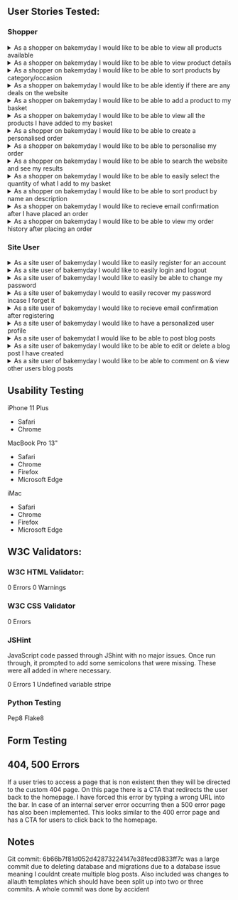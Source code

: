## User Stories Tested:

### Shopper

<details><summary>As a shopper on bakemyday I would like to be able to view all products available</summary>

<br>

</details>

<details><summary>As a shopper on bakemyday I would like to be able to view product details</summary>

<br>

</details>

<details><summary>As a shopper on bakemyday I would like to be able to sort products by category/occasion</summary>

<br>


</details>

<details><summary>As a shopper on bakemyday I would like to be able identiy if there are any deals on the website</summary>

<br>

</details>

<details><summary>As a shopper on bakemyday I would like to be able to add a product to my basket</summary>

<br>

</details>

<details><summary>As a shopper on bakemyday I would like to be able to view all the products I have added to my basket</summary>

<br>

</details>
<details><summary>As a shopper on bakemyday I would like to be able to create a personalised order</summary>

<br>

</details>

<details><summary>As a shopper on bakemyday I would like to be able to personalise my order</summary>

<br>

</details>
<details><summary>As a shopper on bakemyday I would like to be able to search the website and see my results</summary>

<br>

</details>

<details><summary>As a shopper on bakemyday I would like to be able to easily select the quantity of what I add to my basket</summary>

<br>

</details>

<details><summary>As a shopper on bakemyday I would like to be able to sort product by name an description</summary>

<br>

</details>

<details><summary>As a shopper on bakemyday I would like to recieve email confirmation after I have placed an order</summary>

<br>

</details>

<details><summary>As a shopper on bakemyday I would like to be able to view my order history after placing an order</summary>

<br>

</details>


### Site User

<details><summary>As a site user of bakemyday I would like to easily register for an account</summary>

<br>

</details>

<details><summary>As a site user of bakemyday I would like to easily login and logout</summary>

<br>

</details>

<details><summary>As a site user of bakemyday I would like to easily be able to change my password</summary>

<br>

</details>

<details><summary>As a site user of bakemyday I would to easily recover my password incase I forget it</summary>

<br>

</details>

<details><summary>As a site user of bakemyday I would like to recieve email confirmation after registering</summary>

<br>

</details>


<details><summary>As a site user of bakemyday I would like to have a personalized user profile</summary>

<br>

</details>

<details><summary>As a site user of bakemydat I would like to be able to post blog posts</summary>

<br>

</details>

<details><summary>As a site user of bakemyday I would like to be able to edit or delete a blog post I have created</summary>

<br>

</details>

<details><summary>As a site user of bakemyday I would like to be able to comment on & view other users blog posts</summary>

<br>

</details>


## Usability Testing

iPhone 11 Plus
- Safari
- Chrome

MacBook Pro 13"
- Safari
- Chrome
- Firefox
- Microsoft Edge

iMac
- Safari
- Chrome
- Firefox
- Microsoft Edge

## W3C Validators:

### W3C HTML Validator:

0 Errors
0 Warnings

### W3C CSS Validator

0 Errors


### JSHint
JavaScript code passed through JShint with no major issues. Once run through, it prompted to add some semicolons that were missing. These were all added in where necessary.

0 Errors
1 Undefined variable stripe

### Python Testing
Pep8 Flake8 

## Form Testing

## 404, 500 Errors

If a user tries to access a page that is non existent then they will be directed to the custom 404 page. On this page there is a CTA that redirects the user back to the homepage. I have forced this error by typing a wrong URL into the bar.
In case of an internal server error occurring then a 500 error page has also been implemented. This looks similar to the 400 error page and has a CTA for users to click back to the homepage.


## Notes

Git commit: 6b66b7f81d052d42873224147e38fecd9833ff7c was a large commit due to deleting database and migrations due to a database issue meaning I couldnt create multiple blog posts. Also included was changes to allauth templates which should have been split up into two or three commits. A whole commit was done by accident